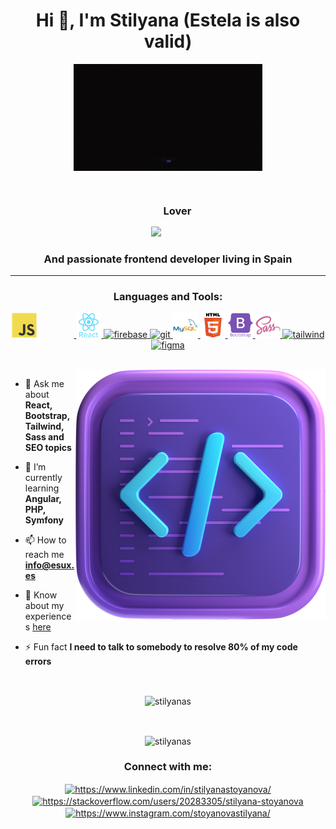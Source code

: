 <h1 align="center">Hi 👋, I'm Stilyana (Estela is also valid) </h1>
<p align="center">
<img src="https://github.com/StilyanaS/images/blob/main/coding-girl.gif" align="center" width="60%"/></p>
</br>
<h3 align="center"><a><img style="margin-bottom: -35px; margin-left: 10px;height: 30px;" src="https://readme-components.vercel.app/api?component=logo&logo=javascript&fill=linear-gradient%2862deg%2C%20%238EC5FC%200%25%2C%20%23E0C3FC%20100%25%29%3B%0A&text=false"/></a> Lover</h3>
</br>
<h3 align="center">And passionate frontend developer living in Spain </h3>
<hr>
<h3 align="center">Languages and Tools:</h3>
<p align="center"><a href="https://developer.mozilla.org/en-US/docs/Web/JavaScript" target="_blank" rel="noreferrer"> <img src="https://raw.githubusercontent.com/devicons/devicon/master/icons/javascript/javascript-original.svg" alt="javascript" width="40" height="40" style="padding-right:60px;"/> </a> <a href="https://reactjs.org/" target="_blank" rel="noreferrer"> <img src="https://raw.githubusercontent.com/devicons/devicon/master/icons/react/react-original-wordmark.svg" alt="react" width="40" height="40"/> </a><a href="https://firebase.google.com/" target="_blank" rel="noreferrer"> <img src="https://www.vectorlogo.zone/logos/firebase/firebase-icon.svg" alt="firebase" width="40" height="40"/> </a> <a href="https://git-scm.com/" target="_blank" rel="noreferrer"> <img src="https://www.vectorlogo.zone/logos/git-scm/git-scm-icon.svg" alt="git" width="40" height="40"/> </a> <a href="https://www.mysql.com/" target="_blank" rel="noreferrer"> <img src="https://raw.githubusercontent.com/devicons/devicon/master/icons/mysql/mysql-original-wordmark.svg" alt="mysql" width="40" height="40"/> </a>  <a href="https://www.w3.org/html/" target="_blank" rel="noreferrer"> <img src="https://raw.githubusercontent.com/devicons/devicon/master/icons/html5/html5-original-wordmark.svg" alt="html5" width="40" height="40"/> </a> <a href="https://getbootstrap.com" target="_blank" rel="noreferrer"> <img src="https://raw.githubusercontent.com/devicons/devicon/master/icons/bootstrap/bootstrap-plain-wordmark.svg" alt="bootstrap" width="40" height="40" /> </a>   <a href="https://sass-lang.com" target="_blank" rel="noreferrer"> <img src="https://raw.githubusercontent.com/devicons/devicon/master/icons/sass/sass-original.svg" alt="sass" width="40" height="40"/> </a> <a href="https://tailwindcss.com/" target="_blank" rel="noreferrer"> <img src="https://www.vectorlogo.zone/logos/tailwindcss/tailwindcss-icon.svg" alt="tailwind" width="40" height="40"/> </a><a href="https://www.figma.com/" target="_blank" rel="noreferrer"> <img src="https://www.vectorlogo.zone/logos/figma/figma-icon.svg" alt="figma" width="40" height="40"/> </a> </p>
</br>

<img src="https://github.com/StilyanaS/images/blob/main/coding-bullet.svg" align="right"/>

- 💬 Ask me about **React, Bootstrap, Tailwind, Sass and SEO topics**

- 🌱 I’m currently learning **Angular, PHP, Symfony**

- 📫 How to reach me **info@esux.es**

- 📄 Know about my experiences <a href="https://www.notion.so/Stilyana-Konstantinova-Stoyanova-58541825f1614fb290b6a5eb2634d4bc">here</a>

- ⚡ Fun fact **I need to talk to somebody to resolve 80% of my code errors**
<br/>
<p align="center"><img align="center" src="https://github-readme-stats.vercel.app/api?username=stilyanas&show_icons=true&&theme=dracula" alt="stilyanas" /></p>
 
<br/>
<p align="center"><img align="center" src="https://github-readme-stats.vercel.app/api/top-langs/?username=stilyanas" alt="stilyanas" /></p>
<h3 align="center">Connect with me:</h3>
<p align="center">
<a href="https://www.linkedin.com/in/stilyanastoyanova/" target="blank"><img align="center" src="https://raw.githubusercontent.com/rahuldkjain/github-profile-readme-generator/master/src/images/icons/Social/linked-in-alt.svg" alt="https://www.linkedin.com/in/stilyanastoyanova/" height="30" width="40" /></a>
<a href="https://stackoverflow.com/users/20283305/stilyana-stoyanova" target="blank"><img align="center" src="https://raw.githubusercontent.com/rahuldkjain/github-profile-readme-generator/master/src/images/icons/Social/stack-overflow.svg" alt="https://stackoverflow.com/users/20283305/stilyana-stoyanova" height="30" width="40" /></a>
<a href="https://instagram.com/https://www.instagram.com/stoyanovastilyana/" target="blank"><img align="center" src="https://raw.githubusercontent.com/rahuldkjain/github-profile-readme-generator/master/src/images/icons/Social/instagram.svg" alt="https://www.instagram.com/stoyanovastilyana/" height="30" width="40" /></a>
</p>
